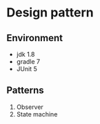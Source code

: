 # Design pattern

## Environment

- jdk 1.8
- gradle 7
- JUnit 5

## Patterns

1. Observer
2. State machine